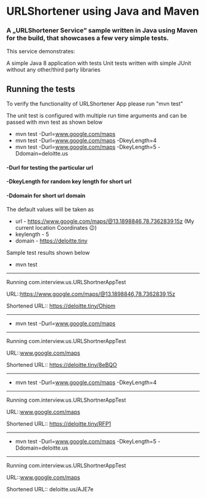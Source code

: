# URLShortener using Java and Maven
### A „URLShortener Service” sample written in Java using Maven for the build, that showcases a few very simple tests.

This service demonstrates:

A simple Java 8 application with tests
Unit tests written with simple JUnit without any other/third party libraries


## Running the tests
To verify the functionality of URLShortener App please run "mvn test"

The unit test is configured with multiple run time arguments and can be passed with mvn test as shown below

* mvn test -Durl=www.google.com/maps
* mvn test -Durl=www.google.com/maps -DkeyLength=4 
* mvn test -Durl=www.google.com/maps -DkeyLength=5 -Ddomain=deloitte.us

#### -Durl for testing the particular url
#### -DkeyLength for random key length for short url
#### -Ddomain for short url domain

The default values will be taken as 
* url - https://www.google.com/maps/@13.1898846,78.7362839,15z (My current location Coordinates :wink:)
* keylength - 5
* domain - https://deloitte.tiny

Sample test results shown below

* mvn test
-------------------------------------------------------
Running com.interview.us.URLShortnerAppTest

URL::https://www.google.com/maps/@13.1898846,78.7362839,15z

Shortened URL:: https://deloitte.tiny/Ohjpm

-------------------------------------------------------

* mvn test -Durl=www.google.com/maps

-------------------------------------------------------
Running com.interview.us.URLShortnerAppTest

URL::www.google.com/maps

Shortened URL:: https://deloitte.tiny/8eBQO

-------------------------------------------------------

* mvn test -Durl=www.google.com/maps -DkeyLength=4 

-------------------------------------------------------
Running com.interview.us.URLShortnerAppTest

URL::www.google.com/maps

Shortened URL:: https://deloitte.tiny/RFP1

-------------------------------------------------------

* mvn test -Durl=www.google.com/maps -DkeyLength=5 -Ddomain=deloitte.us

-------------------------------------------------------

Running com.interview.us.URLShortnerAppTest

URL::www.google.com/maps

Shortened URL:: deloitte.us/AJE7e






